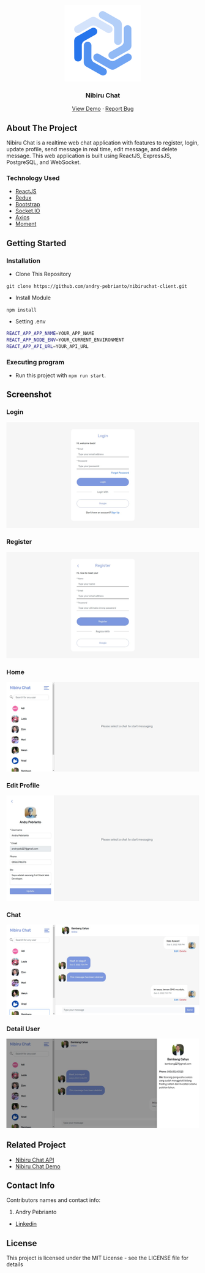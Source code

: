 <div align="center">
  <img src="./readme/logo.svg" width="200px" height="200px" />
</div>
<h3 align="center">Nibiru Chat</h3>
<p align="center">
  <a href="https://nibiruchat.netlify.app/">View Demo</a>
  ·
  <a href="https://github.com/andry-pebrianto/nibiruchat-client/issues">Report Bug</a>
</p>

<!-- ABOUT THE PROJECT -->
## About The Project

Nibiru Chat is a realtime web chat application with features to register, login, update profile, send message in real time, edit message, and delete message. This web application is built using ReactJS, ExpressJS, PostgreSQL, and WebSocket.

### Technology Used
- [ReactJS](https://reactjs.org/)
- [Redux](https://redux.js.org/)
- [Bootstrap](https://getbootstrap.com/)
- [Socket.IO](https://socket.io/)
- [Axios](https://github.com/axios/axios)
- [Moment](https://momentjs.com/)

<!-- GETTING STARTED -->
## Getting Started

### Installation
- Clone This Repository

`git clone https://github.com/andry-pebrianto/nibiruchat-client.git`

- Install Module

`npm install`

- Setting .env

```bash
REACT_APP_APP_NAME=YOUR_APP_NAME
REACT_APP_NODE_ENV=YOUR_CURRENT_ENVIRONMENT
REACT_APP_API_URL=YOUR_API_URL
```

### Executing program

- Run this project with `npm run start`.

<!-- SCREENSHOT -->
## Screenshot

### Login
<img src="./readme/1. ss-login.jpg" />

### Register
<img src="./readme/2. ss-register.jpg" />

### Home
<img src="./readme/3. ss-home.jpg" />

### Edit Profile
<img src="./readme/4. ss-edit-profile.jpg" />

### Chat
<img src="./readme/5. ss-chat.jpg" />

### Detail User
<img src="./readme/6. ss-detailuser.jpg" />

<!-- RELATED PROJECT -->
## Related Project

- [Nibiru Chat API](https://github.com/andry-pebrianto/nibiruchat-api)
- [Nibiru Chat Demo](https://nibiruchat.netlify.app/)

<!-- CONTACT INFO -->
## Contact Info

Contributors names and contact info:

1. Andry Pebrianto

- [Linkedin](https://www.linkedin.com/in/andry-pebrianto)

## License

This project is licensed under the MIT License - see the LICENSE file for details
